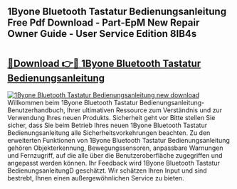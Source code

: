 ## 1Byone Bluetooth Tastatur Bedienungsanleitung Free Pdf Download - Part-EpM New Repair Owner Guide - User Service Edition 8IB4s

# <h2><a href="http://df19xs6.blite.top/?on=1Byone+Bluetooth+Tastatur+Bedienungsanleitung">🔗Download 👉🔴 1Byone Bluetooth Tastatur Bedienungsanleitung</a></h2>

[![1Byone Bluetooth Tastatur Bedienungsanleitung new download](https://i.imgur.com/lujVjoI.png)](http://df19xs6.blite.top/?on=1Byone+Bluetooth+Tastatur+Bedienungsanleitung)
Willkommen beim 1Byone Bluetooth Tastatur Bedienungsanleitung-Benutzerhandbuch, Ihrer ultimativen Ressource zum Verständnis und zur Verwendung Ihres neuen Produkts. Sicherheit geht vor Bitte stellen Sie sicher, dass Sie beim Betrieb Ihres neuen 1Byone Bluetooth Tastatur Bedienungsanleitung alle Sicherheitsvorkehrungen beachten. Zu den erweiterten Funktionen von 1Byone Bluetooth Tastatur Bedienungsanleitung gehören Objekterkennung, Bewegungssensoren, anpassbare Warnungen und Fernzugriff, auf die alle über die Benutzeroberfläche zugegriffen und angepasst werden können. Ihr Feedback wird 1Byone Bluetooth Tastatur BedienungsanleitungD geschätzt. Wir schätzen Ihren Input und sind bestrebt, Ihnen einen außergewöhnlichen Service zu bieten.
